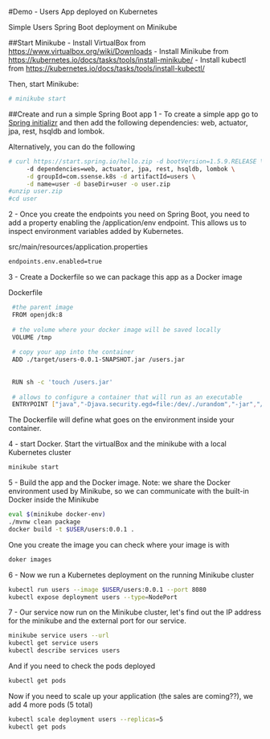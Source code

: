 #Demo - Users App deployed on Kubernetes

Simple Users Spring Boot deployment on Minikube

##Start Minikube
	- Install VirtualBox from https://www.virtualbox.org/wiki/Downloads	
	- Install Minikube from https://kubernetes.io/docs/tasks/tools/install-minikube/ 
	- Install kubectl from https://kubernetes.io/docs/tasks/tools/install-kubectl/

Then, start Minikube:

```bash
# minikube start
```

##Create and run a simple Spring Boot app
1 -  To create a simple app go to [Spring initializr](http://start.spring.io) and then add 
the following dependencies: web, actuator, jpa, rest, hsqldb and lombok.


Alternatively, you can do the following



```bash
# curl https://start.spring.io/hello.zip -d bootVersion=1.5.9.RELEASE \
     -d dependencies=web, actuator, jpa, rest, hsqldb, lombok \
     -d groupId=com.ssense.k8s -d artifactId=users \
     -d name=user -d baseDir=user -o user.zip
#unzip user.zip
#cd user
```

2 -  Once you create the endpoints you need on Spring Boot, you need to add a property enabling the /application/env endpoint. 
This allows us to inspect environment variables added by Kubernetes.

src/main/resources/application.properties  
```bash
endpoints.env.enabled=true
```

3 - Create a Dockerfile so we can package this app as a Docker image

Dockerfile
```bash
 #the parent image
 FROM openjdk:8
 
 # the volume where your docker image will be saved locally
 VOLUME /tmp
 
 # copy your app into the container
 ADD ./target/users-0.0.1-SNAPSHOT.jar /users.jar
 
 
 RUN sh -c 'touch /users.jar'
 
 # allows to configure a container that will run as an executable
 ENTRYPOINT ["java","-Djava.security.egd=file:/dev/./urandom","-jar","/users.jar"]
```

The Dockerfile will define what goes on the environment inside your container. 

4 - start Docker. Start the virtualBox and the minikube with a local Kubernetes cluster
```bash
minikube start
```
5 - Build the app and the Docker image.
    Note: we share the Docker environment used by Minikube, so we can communicate with the built-in Docker inside the Minikube


```bash
eval $(minikube docker-env)
./mvnw clean package
docker build -t $USER/users:0.0.1 .
```

One you create the image you can check where your image is with 
```bash
doker images
```

6 - Now we run a Kubernetes deployment on the running Minikube cluster
```bash
kubectl run users --image $USER/users:0.0.1 --port 8080
kubectl expose deployment users --type=NodePort
```

7 - Our service now run on the Minikube cluster, let's find out the IP address for the minikube and the external port for our service.
```bash
minikube service users --url
kubectl get service users
kubectl describe services users
```
And if you need to check the pods deployed
```bash
kubectl get pods
```

Now if you need to scale up your application (the sales are coming??), we add 4 more pods (5 total)
```bash
kubectl scale deployment users --replicas=5
kubectl get pods
```